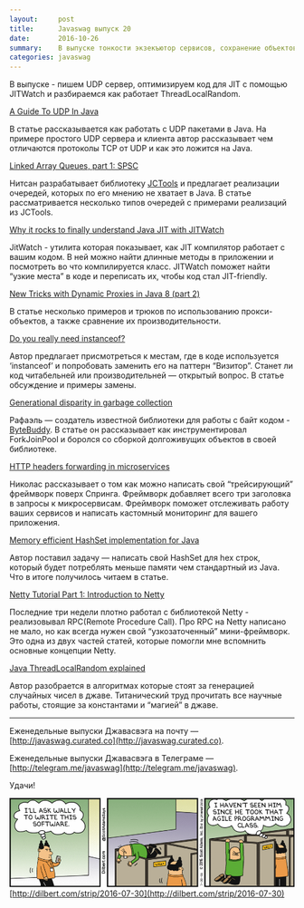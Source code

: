 ```yaml
---
layout:     post
title:      Javaswag выпуск 20
date:       2016-10-26
summary: 	В выпуске тонкости экзекъютор сервисов, сохранение объектов в Редис и способы упаковки приложения в исполняемый архив.
categories: javaswag
---
```

В выпуске - пишем UDP сервер, оптимизируем код для JIT с помощью JITWatch и разбираемся как работает ThreadLocalRandom.

[A Guide To UDP In Java](http://www.baeldung.com/udp-in-java)

В статье рассказывается как работать с UDP пакетами в Java. На примере простого UDP сервера и клиента автор рассказывает чем отличаются протоколы TCP от UDP и как это ложится на Java.


[Linked Array Queues, part 1: SPSC](http://psy-lob-saw.blogspot.ru/2016/10/linked-array-queues-part-1-spsc.html)

Нитсан разрабатывает библиотеку [JCTools](http://jctools.github.io/JCTools/) и предлагает реализации очередей, которых по его мнению не хватает в Java. В статье рассматривается несколько типов очередей с примерами реализаций из JCTools. 

[Why it rocks to finally understand Java JIT with JITWatch](http://zeroturnaround.com/rebellabs/why-it-rocks-to-finally-understand-java-jit-with-jitwatch/)

JitWatch - утилита которая показывает, как JIT компилятор работает с вашим кодом. В ней можно найти длинные методы в приложении и посмотреть во что компилируется класс. JITWatch поможет найти “узкие места” в коде и переписать их, чтобы код стал JIT-friendly.


[New Tricks with Dynamic Proxies in Java 8 (part 2)](https://opencredo.com/dynamic-proxies-java-part-2/)

В статье несколько примеров и трюков по использованию прокси-объектов, а также сравнение их производительности. 

[Do you really need instanceof?](https://www.javacodegeeks.com/2016/10/really-need-instanceof.html)

Автор предлагает присмотреться к местам, где в коде используется ‘instanceof’ и попробовать заменить его на паттерн “Визитор”. Станет ли код читабельней или производительней — открытый вопрос. В статье обсуждение и примеры замены.

[Generational disparity in garbage collection](http://mydailyjava.blogspot.ru/2016/10/generational-disparity-in-garbage.html)

Рафаэль — создатель известной библиотеки для работы с байт кодом - [ByteBuddy](http://bytebuddy.net). В статье он рассказывает как инструментировал ForkJoinPool и боролся со сборкой долгоживущих объектов в своей библиотеке.


[HTTP headers forwarding in microservices](https://blog.frankel.ch/http-headers-management-with-spring)

Николас рассказывает о том как можно написать свой “трейсирующий” фреймворк поверх Спринга. Фреймворк добавляет всего три заголовка в запросы к микросервисам. Фреймворк поможет отслеживать работу ваших сервисов и написать кастомный мониторинг для вашего приложения.


[Memory efficient HashSet implementation for Java](https://intelligentjava.wordpress.com/2016/10/22/memory-efficient-hashset-implementation-for-java/)

Автор поставил задачу — написать свой HashSet<String> для hex строк, который будет потреблять меньше памяти чем стандартный из Java. Что в итоге получилось читаем в статье.

[Netty Tutorial Part 1: Introduction to Netty](http://seeallhearall.blogspot.ru/2012/05/netty-tutorial-part-1-introduction-to.html)

Последние три недели плотно работал с библиотекой Netty - реализовывал RPC(Remote Procedure Call). Про RPC на Netty написано не мало, но как всегда нужен свой “узкозаточенный” мини-фреймворк. Это одна из двух частей статей, которые помогли мне вспомнить основные концепции Netty. 

[Java ThreadLocalRandom explained](http://videlalvaro.github.io/2016/10/inside-java-s-threadlocalrandom.html)

Автор разобрается в алгоритмах которые стоят за генерацией случайных чисел в джаве. Титанический труд прочитать все научные работы, стоящие за константами и “магией” в джаве.

----
Еженедельные выпуски Джавасвэга на почту — [http://javaswag.curated.co](http://javaswag.curated.co).

Еженедельные выпуски Джавасвэга в Телеграме — [http://telegram.me/javaswag](http://telegram.me/javaswag).

Удачи!

![dilbert-agile](/images/dilbert-agile.gif)
[http://dilbert.com/strip/2016-07-30](http://dilbert.com/strip/2016-07-30)